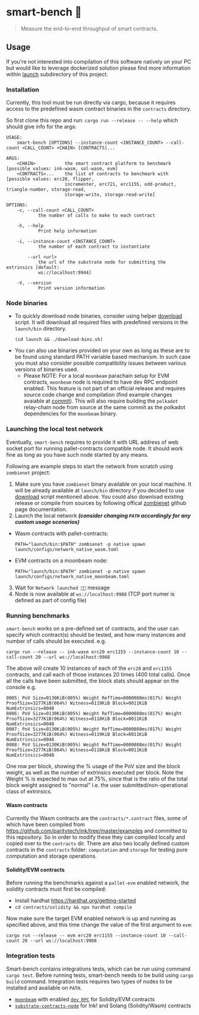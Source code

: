 # smart-bench :brain:

> Measure the end-to-end throughput of smart contracts.

## Usage

If you're not interested into compilation of this software natively on your PC but would like to leverage dockerized solution please find more information within [launch](./launch/README.md) subdirectory of this project.

### Installation 

Currently, this tool must be run directly via cargo, because it requires access to the predefined wasm contract binaries in the `contracts` directory. 

So first clone this repo and run: `cargo run --release -- --help` which should give info for the args:

```
USAGE:
    smart-bench [OPTIONS] --instance-count <INSTANCE_COUNT> --call-count <CALL_COUNT> <CHAIN> [CONTRACTS]...

ARGS:
    <CHAIN>           the smart contract platform to benchmark [possible values: ink-wasm, sol-wasm, evm]
    <CONTRACTS>...    the list of contracts to benchmark with [possible values: erc20, flipper,
                      incrementer, erc721, erc1155, odd-product, triangle-number, storage-read,
                      storage-write, storage-read-write]

OPTIONS:
    -c, --call-count <CALL_COUNT>
            the number of calls to make to each contract

    -h, --help
            Print help information

    -i, --instance-count <INSTANCE_COUNT>
            the number of each contract to instantiate

        --url <url>
            the url of the substrate node for submitting the extrinsics [default:
            ws://localhost:9944]

    -V, --version
            Print version information

```

### Node binaries

- To quickly download node binaries, consider using helper [download](./launch/download-bins.sh) script. It will download all required files with predefined versions in the `launch/bin` directory.
  ```
  (cd launch && ./download-bins.sh)
  ```
- You can also use binaries provided on your own as long as these are to be found using standard PATH variable based mechanism. In such case you must also consider possible compatibility issues between various versions of binaries used.
  - Please NOTE: For a local `moonbeam` parachain setup for EVM contracts, `moonbeam` node is required to have dev RPC endpoint enabled. This feature is not part of an official release and requires source code change and compilation (find example changes avaiable at [commit](https://github.com/PureStake/moonbeam/commit/decd8774bdc100670f86f293d8f145720290faef)). This will also require building the `polkadot` relay-chain node from source at the same commit as the polkadot dependencies for the `moonbeam` binary.

### Launching the local test network

Eventually, `smart-bench` requires to provide it with URL address of web socket port for running pallet-contracts compatible node. It should work fine as long as you have such node started by any means.

Following are example steps to start the network from scratch using `zombienet` project:
1. Make sure you have `zombienet` binary available on your local machine. It will be already available at `launch/bin` directory if you decided to use [download](./launch/download-bins.sh) script mentioned above. You could also download existing release or compile from sources by following offical [zombienet](https://github.com/paritytech/zombienet) github page documentation. 
2. Launch the local network ***(consider changing `PATH` accordingly for any custom usage scenarios)***
  - Wasm contracts with pallet-contracts: 
    ```
    PATH="launch/bin:$PATH" zombienet -p native spawn launch/configs/network_native_wasm.toml
    ```
  - EVM contracts on a moonbeam node:
    ```
    PATH="launch/bin:$PATH" zombienet -p native spawn launch/configs/network_native_moonbeam.toml
    ```
3. Wait for `Network launched 🚀🚀` message
4. Node is now available at `ws://localhost:9988` (TCP port numer is defined as part of config file)

### Running benchmarks

`smart-bench` works on a pre-defined set of contracts, and the user can specify which contract(s) should be tested, and how many instances and number of calls should be executed. e.g.

`cargo run --release -- ink-wasm erc20 erc1155 --instance-count 10 --call-count 20 --url ws://localhost:9988`

The above will create 10 instances of each of the `erc20` and `erc1155` contracts, and call each of those instances 20 times (400 total calls). Once all the calls have been submitted, the block stats should appear on the console e.g.

```
0005: PoV Size=0130KiB(005%) Weight RefTime=0000088ms(017%) Weight ProofSize=3277KiB(064%) Witness=0119KiB Block=0011KiB NumExtrinsics=0048
0006: PoV Size=0130KiB(005%) Weight RefTime=0000088ms(017%) Weight ProofSize=3277KiB(064%) Witness=0118KiB Block=0011KiB NumExtrinsics=0048
0007: PoV Size=0130KiB(005%) Weight RefTime=0000088ms(017%) Weight ProofSize=3277KiB(064%) Witness=0119KiB Block=0011KiB NumExtrinsics=0048
0008: PoV Size=0130KiB(005%) Weight RefTime=0000088ms(017%) Weight ProofSize=3277KiB(064%) Witness=0118KiB Block=0011KiB NumExtrinsics=0048
```
One row per block, showing the % usage of the PoV size and the block weight, as well as the number of extrinsics executed per block. Note the Weight % is expected to max out at 75%, since that is the ratio of the total block weight assigned to "normal" i.e. the user submitted/non-operational class of extrinsics.

#### Wasm contracts

Currently the Wasm contracts are the `contracts/*.contract` files, some of which have been compiled from https://github.com/paritytech/ink/tree/master/examples and committed to this repository. So in order to modify these they can compiled locally and copied over to the `contracts` dir. There are also two locally defined custom contracts in the `contracts` folder: `computation` and `storage` for testing pure computation and storage operations.

#### Solidity/EVM contracts

Before running the benchmarks against a `pallet-evm` enabled network, the solidity contracts must first be compiled:

- Install hardhat https://hardhat.org/getting-started
- `cd contracts/solidity && npx hardhat compile`

Now make sure the target EVM enabled network is up and running as specified above, and this time change the value of the first argument to `evm`:

`cargo run --release -- evm erc20 erc1155 --instance-count 10 --call-count 20 --url ws://localhost:9988`

### Integration tests

Smart-bench contains integrations tests, which can be run using command `cargo test`.
Before running tests, smart-bench needs to be build using `cargo build` command.
Integration tests requires two types of nodes to be installed and available on `PATH`.
- [`moonbeam`](https://github.com/PureStake/moonbeam/) with enabled [`dev RPC`](https://github.com/paritytech/substrate-contracts-node/blob/539cf0271090f406cb3337e4d97680a6a63bcd2f/node/src/rpc.rs#L60) for Solidity/EVM contracts
- [`substrate-contracts-node`](https://github.com/paritytech/substrate-contracts-node/) for Ink! and Solang (Solidity/Wasm) contracts
